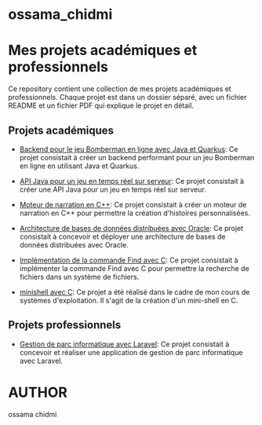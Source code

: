 # ossama_chidmi

# Mes projets académiques et professionnels

Ce repository contient une collection de mes projets académiques et professionnels. Chaque projet est dans un dossier séparé, avec un fichier README et un fichier PDF qui explique le projet en détail.

## Projets académiques

- [Backend pour le jeu Bomberman en ligne avec Java et Quarkus](./bomberman-backend-java/): Ce projet consistait à créer un backend performant pour un jeu Bomberman en ligne en utilisant Java et Quarkus.

- [API Java pour un jeu en temps réel sur serveur](./game-api-quarkus/): Ce projet consistait à créer une API Java pour un jeu en temps réel sur serveur.

- [Moteur de narration en C++](./storytelling-engine-cpp/): Ce projet consistait à créer un moteur de narration en C++ pour permettre la création d'histoires personnalisées.


- [Architecture de bases de données distribuées avec Oracle](./distributed-db-architecture/): Ce projet consistait à concevoir et déployer une architecture de bases de données distribuées avec Oracle.

- [Implémentation de la commande Find avec C](./find-command-implementation-c/): Ce projet consistait à implémenter la commande Find avec C pour permettre la recherche de fichiers dans un système de fichiers.

- [minishell avec C](./minishell-sys/): Ce projet a été réalisé dans le cadre de mon cours de systèmes d'exploitation. Il s'agit de la création d'un mini-shell en C.


## Projets professionnels

- [Gestion de parc informatique avec Laravel](./laravel-park-management/): Ce projet consistait à concevoir et réaliser une application de gestion de parc informatique avec Laravel.


# AUTHOR
ossama chidmi
